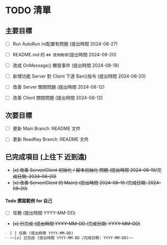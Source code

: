 # TODO 清單

## 主要目標

- [ ] Run AutoRun ini配置有問題 (提出時間 2024-08-27)

- [ ] README.md 的 `## 使用教學`(提出時間 2024-08-20)
- [ ] 改成 OnMessage() 觸發事件 (提出時間 2024-08-19)
- [ ] 新增功能 Server 對 Client 下達 Ban()指令 (提出時間 2024-08-20)
- [ ] 改善 Server 關閉問題 (提出時間 2024-08-12)
- [ ] 改善 Client 關閉問題 (提出時間 2024-08-12)

 

## 次要目標

- [ ] 更新 Main Branch :README 文件
- [ ] 更新 ReadKey Branch :README 文件


## 已完成項目 (上往下 近到遠)

- ~~[x] 改善 Server/Client 初始化 / 腳本初始化 問題 (提出時間 2024-08-19/完成日期: 2024-08-20)~~
- ~~[x] 改善 Server/Client 的 Main() (提出時間 2024-08-19 /完成日期: 2024-08-20)~~


#### Todo 撰寫範例 for 自己

- [ ] 任務 (提出時間 YYYY-MM-DD)
- ~~[x] 已完成 (提出時間 YYYY-MM-DD /完成日期: YYYY-MM-DD)~~

```markdown
- [ ] 任務 (提出時間 YYYY-MM-DD)
- ~~[x] 已完成 (提出時間 YYYY-MM-DD /完成日期: YYYY-MM-DD)~~
```
